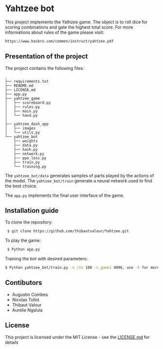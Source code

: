 # Yahtzee bot

This project implements the Yathzee game. The object is to roll dice for scoring combinations and gate the highest total score.
For more informations about rules of the game please visit:
``` bash
https://www.hasbro.com/common/instruct/yahtzee.pdf
```

## Presentation of the project

The project contains the following files:
```
.
├── requirements.txt
├── README.md
├── LICENSE.md
├── app.py
├── yahtzee_game
│   ├── scoreboard.py
│   ├── rules.py
│   ├── main.py
│   └── hand.py 
│ 
├── yahtzee_dash_app
│   ├── images
│   └── utils.py
└── yahtzee_bot
    ├── weights
    ├── data.py
    ├── hash.py
    ├── network.py
    ├── ppo_loss.py
    ├── train.py
    └── training.py
```
The `yahtzee_bot/data` generates samples of parts played by the actions of the model.
The `yahtzee_bot/train` generate a neural network used to find the best choice.

The `app.py`  implements the final user interface of the game.

## Installation guide

To clone the repository:
```bash
 $ git clone https://github.com/thibautvalour/Yahtzee.git
```
To play the game:
```bash
 $ Python app.py
 ```
Training the bot with  desired parameters:
 ```bash
 $ Python yahtzee_bot/train.py -n_ite 100 -n_games 4096, use -h for more functionality.
 ```


 
## Contibutors
 * Augustin Combes
 * Nicolas Tollot
 * Thibaut Valour
 * Aurelie Ngalula
 
 ## License
 This project is licensed under the MIT License - see the [LICENSE.md](LICENSE.md) for details
 

